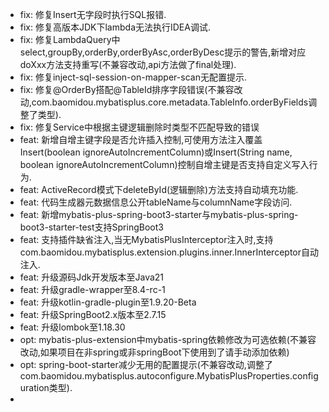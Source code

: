 * fix: 修复Insert无字段时执行SQL报错.
* fix: 修复高版本JDK下lambda无法执行IDEA调试.
* fix: 修复LambdaQuery中select,groupBy,orderBy,orderByAsc,orderByDesc提示的警告,新增对应doXxx方法支持重写(不兼容改动,api方法做了final处理).
* fix: 修复inject-sql-session-on-mapper-scan无配置提示.
* fix: 修复@OrderBy搭配@TableId排序字段错误(不兼容改动,com.baomidou.mybatisplus.core.metadata.TableInfo.orderByFields调整了类型).
* fix: 修复Service中根据主键逻辑删除时类型不匹配导致的错误
* feat: 新增自增主键字段是否允许插入控制,可使用方法注入覆盖Insert(boolean ignoreAutoIncrementColumn)或Insert(String name, boolean ignoreAutoIncrementColumn)控制自增主键是否支持自定义写入行为.
* feat: ActiveRecord模式下deleteById(逻辑删除)方法支持自动填充功能.
* feat: 代码生成器元数据信息公开tableName与columnName字段访问.
* feat: 新增mybatis-plus-spring-boot3-starter与mybatis-plus-spring-boot3-starter-test支持SpringBoot3
* feat: 支持插件缺省注入,当无MybatisPlusInterceptor注入时,支持com.baomidou.mybatisplus.extension.plugins.inner.InnerInterceptor自动注入.
* feat: 升级源码Jdk开发版本至Java21
* feat: 升级gradle-wrapper至8.4-rc-1
* feat: 升级kotlin-gradle-plugin至1.9.20-Beta
* feat: 升级SpringBoot2.x版本至2.7.15
* feat: 升级lombok至1.18.30
* opt: mybatis-plus-extension中mybatis-spring依赖修改为可选依赖(不兼容改动,如果项目在非spring或非springBoot下使用到了请手动添加依赖)
* opt: spring-boot-starter减少无用的配置提示(不兼容改动,调整了com.baomidou.mybatisplus.autoconfigure.MybatisPlusProperties.configuration类型).
*


